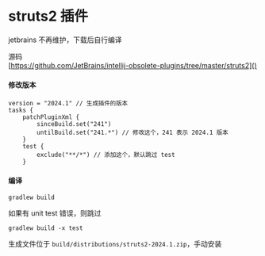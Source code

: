 # struts2 插件
jetbrains 不再维护，下载后自行编译

源码  
[https://github.com/JetBrains/intellij-obsolete-plugins/tree/master/struts2]()

#### 修改版本
```
version = "2024.1" // 生成插件的版本
tasks {
    patchPluginXml {
        sinceBuild.set("241")
        untilBuild.set("241.*") // 修改这个，241 表示 2024.1 版本
    }
    test {
        exclude("**/*") // 添加这个，默认跳过 test
    }
```

#### 编译
```
gradlew build
```
如果有 unit test 错误，则跳过
```
gradlew build -x test
```
生成文件位于 `build/distributions/struts2-2024.1.zip`，手动安装
